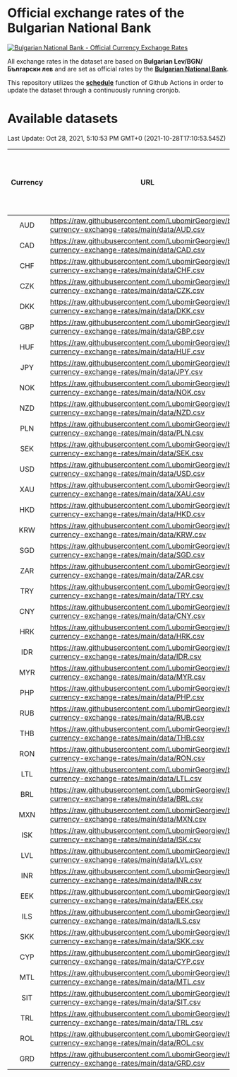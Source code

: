 # Official exchange rates of the Bulgarian National Bank

[![Bulgarian National Bank - Official Currency Exchange Rates](https://github.com/LubomirGeorgiev/bnb-currency-exchange-rates/actions/workflows/update-rates.yml/badge.svg?branch=main)](https://github.com/LubomirGeorgiev/bnb-currency-exchange-rates/actions/workflows/update-rates.yml)

All exchange rates in the dataset are based on **Bulgarian Lev/BGN/Български лев** and are set as official rates by the [**Bulgarian National Bank**](https://www.bnb.bg/Statistics/StExternalSector/StExchangeRates/StERForeignCurrencies/index.htm?toLang=_EN).

This repository utilizes the [**schedule**](https://docs.github.com/en/actions/reference/events-that-trigger-workflows) function of Github Actions in order to update the dataset through a continuously running cronjob.

# Available datasets

<!-- START LINKS (DO NOT EVER FU*ING DELETE THIS COMMENT FOR THE LOVE OF YOUR LIFE!!! IF YOU ARE CURIOS HOW IT WORKS, YOU CAN HAVE A LOOK AT ./src/updateReadme.ts) -->

Last Update: Oct 28, 2021, 5:10:53 PM GMT+0 (2021-10-28T17:10:53.545Z)

| Currency | URL                                                                                             | Number of records | Number of missing days that were filled in |
| :------: | ----------------------------------------------------------------------------------------------- | :---------------: | :----------------------------------------: |
|   AUD    | https://raw.githubusercontent.com/LubomirGeorgiev/bnb-currency-exchange-rates/main/data/AUD.csv |       8056        |                    2481                    |
|   CAD    | https://raw.githubusercontent.com/LubomirGeorgiev/bnb-currency-exchange-rates/main/data/CAD.csv |       8056        |                    2481                    |
|   CHF    | https://raw.githubusercontent.com/LubomirGeorgiev/bnb-currency-exchange-rates/main/data/CHF.csv |       8056        |                    2481                    |
|   CZK    | https://raw.githubusercontent.com/LubomirGeorgiev/bnb-currency-exchange-rates/main/data/CZK.csv |       8056        |                    2481                    |
|   DKK    | https://raw.githubusercontent.com/LubomirGeorgiev/bnb-currency-exchange-rates/main/data/DKK.csv |       8056        |                    2481                    |
|   GBP    | https://raw.githubusercontent.com/LubomirGeorgiev/bnb-currency-exchange-rates/main/data/GBP.csv |       8056        |                    2481                    |
|   HUF    | https://raw.githubusercontent.com/LubomirGeorgiev/bnb-currency-exchange-rates/main/data/HUF.csv |       8056        |                    2481                    |
|   JPY    | https://raw.githubusercontent.com/LubomirGeorgiev/bnb-currency-exchange-rates/main/data/JPY.csv |       8056        |                    2481                    |
|   NOK    | https://raw.githubusercontent.com/LubomirGeorgiev/bnb-currency-exchange-rates/main/data/NOK.csv |       8056        |                    2481                    |
|   NZD    | https://raw.githubusercontent.com/LubomirGeorgiev/bnb-currency-exchange-rates/main/data/NZD.csv |       8056        |                    2481                    |
|   PLN    | https://raw.githubusercontent.com/LubomirGeorgiev/bnb-currency-exchange-rates/main/data/PLN.csv |       8056        |                    2481                    |
|   SEK    | https://raw.githubusercontent.com/LubomirGeorgiev/bnb-currency-exchange-rates/main/data/SEK.csv |       8056        |                    2481                    |
|   USD    | https://raw.githubusercontent.com/LubomirGeorgiev/bnb-currency-exchange-rates/main/data/USD.csv |       8056        |                    2481                    |
|   XAU    | https://raw.githubusercontent.com/LubomirGeorgiev/bnb-currency-exchange-rates/main/data/XAU.csv |       8056        |                    2483                    |
|   HKD    | https://raw.githubusercontent.com/LubomirGeorgiev/bnb-currency-exchange-rates/main/data/HKD.csv |       7756        |                    2392                    |
|   KRW    | https://raw.githubusercontent.com/LubomirGeorgiev/bnb-currency-exchange-rates/main/data/KRW.csv |       7756        |                    2392                    |
|   SGD    | https://raw.githubusercontent.com/LubomirGeorgiev/bnb-currency-exchange-rates/main/data/SGD.csv |       7756        |                    2392                    |
|   ZAR    | https://raw.githubusercontent.com/LubomirGeorgiev/bnb-currency-exchange-rates/main/data/ZAR.csv |       7756        |                    2392                    |
|   TRY    | https://raw.githubusercontent.com/LubomirGeorgiev/bnb-currency-exchange-rates/main/data/TRY.csv |       6238        |                    1922                    |
|   CNY    | https://raw.githubusercontent.com/LubomirGeorgiev/bnb-currency-exchange-rates/main/data/CNY.csv |       6118        |                    1886                    |
|   HRK    | https://raw.githubusercontent.com/LubomirGeorgiev/bnb-currency-exchange-rates/main/data/HRK.csv |       6118        |                    1886                    |
|   IDR    | https://raw.githubusercontent.com/LubomirGeorgiev/bnb-currency-exchange-rates/main/data/IDR.csv |       6118        |                    1886                    |
|   MYR    | https://raw.githubusercontent.com/LubomirGeorgiev/bnb-currency-exchange-rates/main/data/MYR.csv |       6118        |                    1886                    |
|   PHP    | https://raw.githubusercontent.com/LubomirGeorgiev/bnb-currency-exchange-rates/main/data/PHP.csv |       6118        |                    1886                    |
|   RUB    | https://raw.githubusercontent.com/LubomirGeorgiev/bnb-currency-exchange-rates/main/data/RUB.csv |       6118        |                    1886                    |
|   THB    | https://raw.githubusercontent.com/LubomirGeorgiev/bnb-currency-exchange-rates/main/data/THB.csv |       6118        |                    1886                    |
|   RON    | https://raw.githubusercontent.com/LubomirGeorgiev/bnb-currency-exchange-rates/main/data/RON.csv |       6063        |                    1872                    |
|   LTL    | https://raw.githubusercontent.com/LubomirGeorgiev/bnb-currency-exchange-rates/main/data/LTL.csv |       5270        |                    1612                    |
|   BRL    | https://raw.githubusercontent.com/LubomirGeorgiev/bnb-currency-exchange-rates/main/data/BRL.csv |       5150        |                    1591                    |
|   MXN    | https://raw.githubusercontent.com/LubomirGeorgiev/bnb-currency-exchange-rates/main/data/MXN.csv |       5150        |                    1591                    |
|   ISK    | https://raw.githubusercontent.com/LubomirGeorgiev/bnb-currency-exchange-rates/main/data/ISK.csv |       4938        |                    1525                    |
|   LVL    | https://raw.githubusercontent.com/LubomirGeorgiev/bnb-currency-exchange-rates/main/data/LVL.csv |       4905        |                    1498                    |
|   INR    | https://raw.githubusercontent.com/LubomirGeorgiev/bnb-currency-exchange-rates/main/data/INR.csv |       4783        |                    1477                    |
|   EEK    | https://raw.githubusercontent.com/LubomirGeorgiev/bnb-currency-exchange-rates/main/data/EEK.csv |       4117        |                    1256                    |
|   ILS    | https://raw.githubusercontent.com/LubomirGeorgiev/bnb-currency-exchange-rates/main/data/ILS.csv |       3936        |                    1222                    |
|   SKK    | https://raw.githubusercontent.com/LubomirGeorgiev/bnb-currency-exchange-rates/main/data/SKK.csv |       2968        |                    910                     |
|   CYP    | https://raw.githubusercontent.com/LubomirGeorgiev/bnb-currency-exchange-rates/main/data/CYP.csv |       2902        |                    886                     |
|   MTL    | https://raw.githubusercontent.com/LubomirGeorgiev/bnb-currency-exchange-rates/main/data/MTL.csv |       2602        |                    797                     |
|   SIT    | https://raw.githubusercontent.com/LubomirGeorgiev/bnb-currency-exchange-rates/main/data/SIT.csv |       2538        |                    774                     |
|   TRL    | https://raw.githubusercontent.com/LubomirGeorgiev/bnb-currency-exchange-rates/main/data/TRL.csv |       1816        |                    557                     |
|   ROL    | https://raw.githubusercontent.com/LubomirGeorgiev/bnb-currency-exchange-rates/main/data/ROL.csv |       1693        |                    520                     |
|   GRD    | https://raw.githubusercontent.com/LubomirGeorgiev/bnb-currency-exchange-rates/main/data/GRD.csv |        359        |                    107                     |

<!-- END LINKS (DO NOT EVER FU*ING DELETE THIS COMMENT FOR THE LOVE OF YOUR LIFE!!! IF YOU ARE CURIOS HOW IT WORKS, YOU CAN HAVE A LOOK AT ./src/updateReadme.ts) -->
